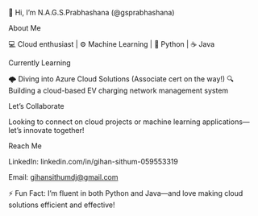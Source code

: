 👋 Hi, I’m N.A.G.S.Prabhashana (@gsprabhashana)

About Me

💻 Cloud enthusiast | ⚙️ Machine Learning | 🐍 Python | ☕ Java

Currently Learning

🌩️ Diving into Azure Cloud Solutions (Associate cert on the way!)
🔍 Building a cloud-based EV charging network management system

Let’s Collaborate

Looking to connect on cloud projects or machine learning applications—let’s innovate together!

Reach Me

LinkedIn: linkedin.com/in/gihan-sithum-059553319

Email: gihansithumdj@gmail.com

⚡ Fun Fact: I’m fluent in both Python and Java—and love making cloud solutions efficient and effective!
